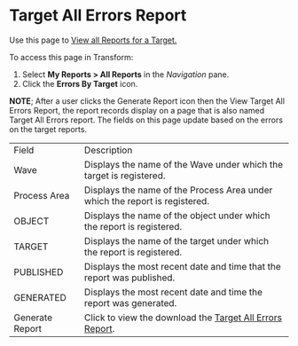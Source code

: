 # Target All Errors Report

<div class="use">

Use this page to [View all Reports for a
Target.](../Use_Cases/View_Reports.htm#View_all_Reports_for_an_Object_Target_or_Source)

</div>

To access this page in Transform:

1.  Select **My Reports \> All Reports** in the *Navigation* pane.
2.  Click the **Errors By Target** icon.

**NOTE**; After a user clicks the Generate Report icon then the View
Target All Errors Report, the report records display on a page that is
also named Target All Errors report. The fields on this page update
based on the errors on the target
reports.

|                 |                                                                             |
| --------------- | --------------------------------------------------------------------------- |
| Field           | Description                                                                 |
| Wave            | Displays the name of the Wave under which the target is registered.         |
| Process Area    | Displays the name of the Process Area under which the report is registered. |
| OBJECT          | Displays the name of the object under which the report is registered.       |
| TARGET          | Displays the name of the target under which the report is registered.       |
| PUBLISHED       | Displays the most recent date and time that the report was published.       |
| GENERATED       | Displays the most recent date and time the report was generated.            |
| Generate Report | Click to view the download the [Target All Errors Report](#).               |
